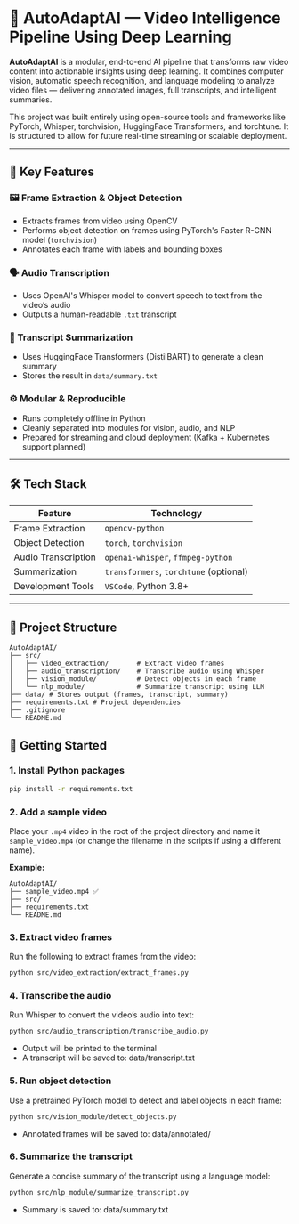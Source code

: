 # 🎥 AutoAdaptAI — Video Intelligence Pipeline Using Deep Learning

**AutoAdaptAI** is a modular, end-to-end AI pipeline that transforms raw video content into actionable insights using deep learning. It combines computer vision, automatic speech recognition, and language modeling to analyze video files — delivering annotated images, full transcripts, and intelligent summaries.

This project was built entirely using open-source tools and frameworks like PyTorch, Whisper, torchvision, HuggingFace Transformers, and torchtune. It is structured to allow for future real-time streaming or scalable deployment.

---

## 🧠 Key Features

### 🖼️ Frame Extraction & Object Detection
- Extracts frames from video using OpenCV
- Performs object detection on frames using PyTorch's Faster R-CNN model (`torchvision`)
- Annotates each frame with labels and bounding boxes

### 🗣️ Audio Transcription
- Uses OpenAI's Whisper model to convert speech to text from the video’s audio
- Outputs a human-readable `.txt` transcript

### 📝 Transcript Summarization
- Uses HuggingFace Transformers (DistilBART) to generate a clean summary
- Stores the result in `data/summary.txt`

### ⚙️ Modular & Reproducible
- Runs completely offline in Python
- Cleanly separated into modules for vision, audio, and NLP
- Prepared for streaming and cloud deployment (Kafka + Kubernetes support planned)

---

## 🛠️ Tech Stack

| Feature               | Technology                               |
|----------------------|-------------------------------------------|
| Frame Extraction      | `opencv-python`                          |
| Object Detection      | `torch`, `torchvision`                   |
| Audio Transcription   | `openai-whisper`, `ffmpeg-python`        |
| Summarization         | `transformers`, `torchtune` (optional)   |
| Development Tools     | `VSCode`, Python 3.8+                    |

---

## 📁 Project Structure
```
AutoAdaptAI/
├── src/
│   ├── video_extraction/       # Extract video frames
│   ├── audio_transcription/    # Transcribe audio using Whisper
│   ├── vision_module/          # Detect objects in each frame
│   └── nlp_module/             # Summarize transcript using LLM
├── data/ # Stores output (frames, transcript, summary)
├── requirements.txt # Project dependencies
├── .gitignore
└── README.md
```

## 🚀 Getting Started

### 1. Install Python packages
```bash
pip install -r requirements.txt
```
### 2. Add a sample video

Place your `.mp4` video in the root of the project directory and name it `sample_video.mp4` (or change the filename in the scripts if using a different name).

**Example:**
```
AutoAdaptAI/
├── sample_video.mp4 ✅
├── src/
├── requirements.txt
└── README.md
```

### 3. Extract video frames
Run the following to extract frames from the video:
```bash
python src/video_extraction/extract_frames.py
```

### 4. Transcribe the audio
Run Whisper to convert the video’s audio into text:
```bash
python src/audio_transcription/transcribe_audio.py
```
- Output will be printed to the terminal
- A transcript will be saved to: data/transcript.txt

### 5. Run object detection
Use a pretrained PyTorch model to detect and label objects in each frame:
```bash
python src/vision_module/detect_objects.py
```
- Annotated frames will be saved to: data/annotated/

### 6. Summarize the transcript
Generate a concise summary of the transcript using a language model:
```bash
python src/nlp_module/summarize_transcript.py
```
- Summary is saved to: data/summary.txt
